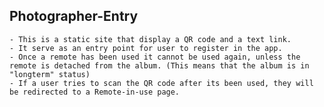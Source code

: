## Photographer-Entry
    - This is a static site that display a QR code and a text link.
    - It serve as an entry point for user to register in the app.
    - Once a remote has been used it cannot be used again, unless the remote is detached from the album. (This means that the album is in "longterm" status)
    - If a user tries to scan the QR code after its been used, they will be redirected to a Remote-in-use page.